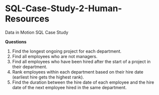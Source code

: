 # SQL-Case-Study-2-Human-Resources
Data in Motion SQL Case Study

**Questions**
1. Find the longest ongoing project for each department.
2. Find all employees who are not managers.
3. Find all employees who have been hired after the start of a project in their department.
4. Rank employees within each department based on their hire date (earliest hire gets the highest rank).
5. Find the duration between the hire date of each employee and the hire date of the next employee hired in the same department.
